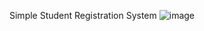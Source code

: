 Simple Student Registration System
![image](https://github.com/user-attachments/assets/f10d2f0d-7944-4c1d-9c4e-df459ac2d422)
